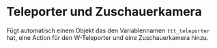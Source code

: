 # Teleporter und Zuschauerkamera

Fügt automatisch einem Objekt das den Variablennamen `ttt_teleporter` hat, eine Action für den W-Teleporter und eine Zuschauerkamera hinzu.

